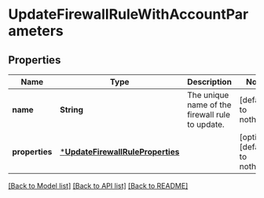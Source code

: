 # UpdateFirewallRuleWithAccountParameters


## Properties
Name | Type | Description | Notes
------------ | ------------- | ------------- | -------------
**name** | **String** | The unique name of the firewall rule to update. | [default to nothing]
**properties** | [***UpdateFirewallRuleProperties**](UpdateFirewallRuleProperties.md) |  | [optional] [default to nothing]


[[Back to Model list]](../README.md#models) [[Back to API list]](../README.md#api-endpoints) [[Back to README]](../README.md)


